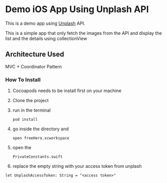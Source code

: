 # Demo iOS App Using Unplash API

This is a demo app using [Unplash](https://unsplash.com) API.

This is a simple app that only fetch the images from the API and display the list and the details
using collectionView


## Architecture Used
MVC + Coordinator Pattern

### How To Install

1. Cocoapods needs to be install first on your machine

2. Clone the project

3. run in the terminal
	
	``` 
	pod install 
	``` 

4. go inside the directory and 
	``` 
	open freeHero.xcworkspace 
	```

5. open the 
	``` 
	PrivateConstants.swift 
	```

6. replace the empty string with your access token from unplash 

``` 
let UnplashAccessToken: String = "<access token>" 

```


